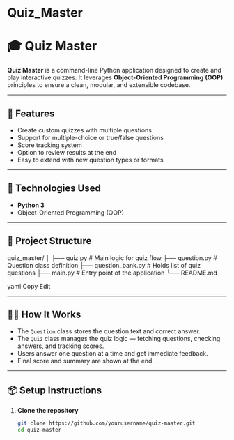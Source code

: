 # Quiz_Master
# 🎓 Quiz Master

**Quiz Master** is a command-line Python application designed to create and play interactive quizzes. It leverages **Object-Oriented Programming (OOP)** principles to ensure a clean, modular, and extensible codebase.

---

## 🧠 Features

- Create custom quizzes with multiple questions
- Support for multiple-choice or true/false questions
- Score tracking system
- Option to review results at the end
- Easy to extend with new question types or formats

---

## 🚀 Technologies Used

- **Python 3**
- Object-Oriented Programming (OOP)

---

## 📂 Project Structure

quiz_master/
│
├── quiz.py # Main logic for quiz flow
├── question.py # Question class definition
├── question_bank.py # Holds list of quiz questions
├── main.py # Entry point of the application
└── README.md

yaml
Copy
Edit

---

## 👨‍💻 How It Works

- The `Question` class stores the question text and correct answer.
- The `Quiz` class manages the quiz logic — fetching questions, checking answers, and tracking scores.
- Users answer one question at a time and get immediate feedback.
- Final score and summary are shown at the end.

---

## 📦 Setup Instructions

1. **Clone the repository**  
   ```bash
   git clone https://github.com/yourusername/quiz-master.git
   cd quiz-master
